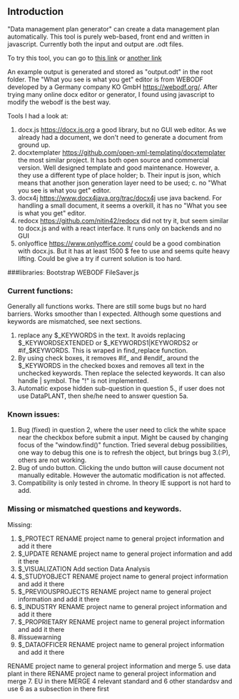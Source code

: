 ## Introduction
"Data management plan generator" can create a data management plan automatically. 
This tool is purely web-based, front end and written in javascript. 
Currently both the input and output are .odt files. 

To try this tool, you can go to [this link](http://xrzhou.com/generator) or [another link](https://nfdi4plants.github.io/plan-generator/)

An example output is generated and stored as "output.odt" in the root folder.
The "What you see is what you get" editor is from WEBODF developed by a Germany company KO GmbH https://webodf.org/. After trying many online docx editor or generator, I found using javascript to modify the webodf is the best way.

Tools I had a look at:

1. docx.js https://docx.js.org a good library, but no GUI web editor. As we already had a document, we don't need to generate a document from ground up.
2. docxtemplater https://github.com/open-xml-templating/docxtemplater the most similar project. It has both open source and commercial version. Well designed template and good maintenance. However, a. they use a different type of place holder; b. Their input is json, which means that another json generation layer need to be used; c. no "What you see is what you get" editor. 
3. docx4j https://www.docx4java.org/trac/docx4j use java backend. For handling a small document, it seems a overkill, it has no "What you see is what you get" editor.
4. redocx https://github.com/nitin42/redocx did not try it, but seem similar to docx.js and with a react interface. It runs only on backends and no GUI
5. onlyoffice https://www.onlyoffice.com/ could be a good combination with docx.js. But it has at least 1500 $ fee to use and seems quite heavy lifting. Could be give a try if current solution is too hard.


###libraries:
Bootstrap
WEBODF
FileSaver.js


### Current functions:
Generally all functions works. There are still some bugs but no hard barriers. Works smoother than I expected.
Although some questions and keywords are mismatched, see next sections.

1. replace any $_KEYWORDS in the text. It avoids replacing $_KEYWORDSEXTENDED or $_KEYWORDS1|KEYWORDS2 or #if_$KEYWORDS. This is wraped in find_replace function.
2. By using check boxes, it removes #if_ and #endif_ around the $_KEYWORDS in the checked boxes and removes all text in the unchecked keywords. Then replace the selected keywords. It can also handle | symbol. The "!" is not implemented. 
3. Automatic expose hidden sub-question in question 5., if user does not use DataPLANT, then she/he need to answer question 5a.
  


### Known issues:
1. Bug (fixed) in question 2, where the user need to click the white space near the checkbox before submit a input. Might be caused by changing focus of the "window.find()"  function. Tried several debug possibilities, one way to debug this one is to refresh the object, but brings bug 3.(:P), others are not working. 
2. Bug of undo button. Clicking the undo button will cause document not manually editable. However the automatic modification is not affected.
3. Compatibility is only tested in chrome. In theory IE support is not hard to add.


### Missing or mismatched questions and keywords.
Missing:
1. $_PROTECT RENAME project name to general project information and add it there 
2. $_UPDATE RENAME project name to general project information and add it there 
3. $_VISUALIZATION Add section Data Analysis
4. $_STUDYOBJECT  RENAME project name to general project information and add it there 
5. $_PREVIOUSPROJECTS RENAME project name to general project information and add it there 
6. $_INDUSTRY  RENAME project name to general project information and add it there 
7. $_PROPRIETARY RENAME project name to general project information and add it there 
8. \#issuewarning 
9. $_DATAOFFICER RENAME project name to general project information and add it there 

RENAME project name to general project information and merge 5. use data plant in there
RENAME project name to general project information and merge 7. EU in there
MERGE 4 relevant standard and 6 other standardsv and use 6 as a subsection in there first

